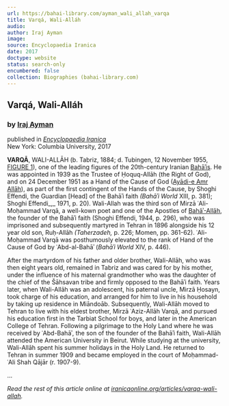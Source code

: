 ```yaml
---
url: https://bahai-library.com/ayman_wali_allah_varqa
title: Varqá, Wali-Alláh
audio: 
author: Iraj Ayman
image: 
source: Encyclopaedia Iranica
date: 2017
doctype: website
status: search-only
encumbered: false
collection: Biographies (bahai-library.com)
---
```



## Varqá, Wali-Alláh

### by [Iraj Ayman](https://bahai-library.com/author/Iraj+Ayman)

published in [_Encyclopaedia Iranica_](https://bahai-library.com/series/Encyclopaedia%20Iranica)  
New York: Columbia University, 2017


**VARQĀ**, WALI-ALLĀH (b. Tabriz, 1884; d. Tubingen, 12 November 1955, [FIGURE 1](http://www.iranicaonline.org/app/webroot/uploads/files/Biography/varga-wali-allah-fig1.jpg "FIGURE 1. WALI-ALLĀH VARQĀ")), one of the leading figures of the 20th-century Iranian [Bahāʾis](http://www.iranicaonline.org/articles/bahaism-index). He was appointed in 1939 as the Trustee of Ḥoquq-Allāh (the Right of God), and on 24 December 1951 as a Hand of the Cause of God ([Ayādi-e Amr Allāh](http://www.iranicaonline.org/articles/ayadi-amr-allah)), as part of the first contingent of the Hands of the Cause, by Shoghi Effendi, the Guardian \[Head\] of the Bahāʾi faith _(Bahāʾi World_ XIII, p. 381); Shoghi Effendi_,_ 1971, p. 20). Wali-Allah was the third son of Mirzā ʿAli-Moḥammad Varqā, a well-kown poet and one of the Apostles of [Bahāʾ-Allāh](http://www.iranicaonline.org/articles/baha-allah), the founder of the Bahāʾi faith (Shoghi Effendi, 1944, p. 296), who was imprisoned and subsequently martyred in Tehran in 1896 alongside his 12 year old son, Ruḥ-Allāh _(_Taherzadeh_,_ p. 226; Momen, pp. 361-62). ʿAli-Moḥammad Varqā was posthumously elevated to the rank of Hand of the Cause of God by ʿAbd-al-Bahāʾ (_Bahāʾi World_ XIV, p. 446).

After the martyrdom of his father and older brother, Wali-Allāh, who was then eight years old, remained in Tabriz and was cared for by his mother, under the influence of his maternal grandmother who was the daughter of the chief of the Šāhsavan tribe and firmly opposed to the Bahāʾi faith. Years later, when Wali-Allāh was an adolescent, his paternal uncle, Mirzā Ḥosayn, took charge of his education, and arranged for him to live in his household by taking up residence in Miāndoāb. Subsequently, Wali-Allāh moved to Tehran to live with his eldest brother, Mirzā ʿAziz-Allāh Varqā, and pursued his education first in the Tarbiat School for boys, and later in the American College of Tehran. Following a pilgrimage to the Holy Land where he was received by ʿAbd-Bahāʾ, the son of the founder of the Bahāʾi faith, Wali-Allāh attended the American University in Beirut. While studying at the university, Wali-Allāh spent his summer holidays in the Holy Land. He returned to Tehran in summer 1909 and became employed in the court of Moḥammad-ʿAli Shah Qājār (r. 1907-9).

...

_Read the rest of this article online at [iranicaonline.org/articles/varqa-wali-allah](http://www.iranicaonline.org/articles/varqa-wali-allah)._